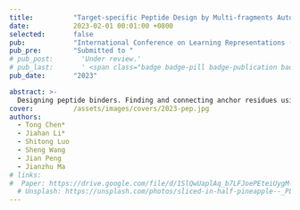 ```yaml
---
title:          "Target-specific Peptide Design by Multi-fragments Autoregressive Generative Model"
date:           2023-02-01 00:01:00 +0800
selected:       false
pub:            "International Conference on Learning Representations (ICLR)"
pub_pre:        "Submitted to "
# pub_post:       'Under review.'
# pub_last:       ' <span class="badge badge-pill badge-publication badge-success">Spotlight</span>'
pub_date:       "2023"

abstract: >-
  Designing peptide binders. Finding and connecting anchor residues using energy-based models.
cover:          /assets/images/covers/2023-pep.jpg
authors:
  - Tong Chen*
  - Jiahan Li*
  - Shitong Luo
  - Sheng Wang
  - Jian Peng
  - Jianzhu Ma
# links:
#  Paper: https://drive.google.com/file/d/1SlQwUaplAq_b7LFJoePEteiUygM-v0Sk/view?usp=sharing
  # Unsplash: https://unsplash.com/photos/sliced-in-half-pineapple--_PLJZmHZzk
---
```

